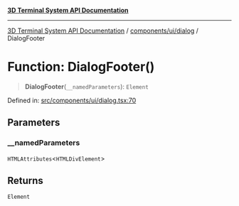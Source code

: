 [**3D Terminal System API Documentation**](../../../../README.md)

***

[3D Terminal System API Documentation](../../../../README.md) / [components/ui/dialog](../README.md) / DialogFooter

# Function: DialogFooter()

> **DialogFooter**(`__namedParameters`): `Element`

Defined in: [src/components/ui/dialog.tsx:70](https://github.com/Dicommunitas/ThreeJS_Terminal_3D/blob/7f008de5f667c67ad17e0952a263ff2bb1038f7c/src/components/ui/dialog.tsx#L70)

## Parameters

### \_\_namedParameters

`HTMLAttributes`\<`HTMLDivElement`\>

## Returns

`Element`
